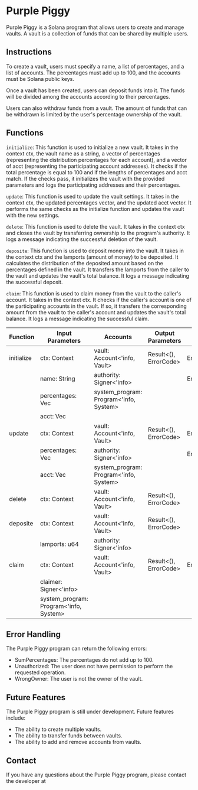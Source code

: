 

[logo]: https://github.com/berkayoztunc/purple-piggy/raw/master/tutorials/logo.png "Logo Title Text 2"

# Purple Piggy
Purple Piggy is a Solana program that allows users to create and manage vaults. A vault is a collection of funds that can be shared by multiple users.

## Instructions
To create a vault, users must specify a name, a list of percentages, and a list of accounts. The percentages must add up to 100, and the accounts must be Solana public keys.

Once a vault has been created, users can deposit funds into it. The funds will be divided among the accounts according to their percentages.

Users can also withdraw funds from a vault. The amount of funds that can be withdrawn is limited by the user's percentage ownership of the vault.

## Functions

```initialize```: This function is used to initialize a new vault. It takes in the context ctx, the vault name as a string, a vector of percentages (representing the distribution percentages for each account), and a vector of acct (representing the participating account addresses). It checks if the total percentage is equal to 100 and if the lengths of percentages and acct match. If the checks pass, it initializes the vault with the provided parameters and logs the participating addresses and their percentages.

```update```: This function is used to update the vault settings. It takes in the context ctx, the updated percentages vector, and the updated acct vector. It performs the same checks as the initialize function and updates the vault with the new settings.

```delete```: This function is used to delete the vault. It takes in the context ctx and closes the vault by transferring ownership to the program's authority. It logs a message indicating the successful deletion of the vault.

```deposite```: This function is used to deposit money into the vault. It takes in the context ctx and the lamports (amount of money) to be deposited. It calculates the distribution of the deposited amount based on the percentages defined in the vault. It transfers the lamports from the caller to the vault and updates the vault's total balance. It logs a message indicating the successful deposit.

```claim```: This function is used to claim money from the vault to the caller's account. It takes in the context ctx. It checks if the caller's account is one of the participating accounts in the vault. If so, it transfers the corresponding amount from the vault to the caller's account and updates the vault's total balance. It logs a message indicating the successful claim.

| Function    | Input Parameters                          | Accounts                                | Output Parameters              | Error Handling                |
|-------------|-------------------------------------------|-----------------------------------------|--------------------------------|-------------------------------|
| initialize  | ctx: Context<CreateVault>                  | vault: Account<'info, Vault>             | Result<(), ErrorCode>         | ErrorCode::Unauthorized      |
|             | name: String                              | authority: Signer<'info>                 |                                | ErrorCode::SumPercentages    |
|             | percentages: Vec<u64>                     | system_program: Program<'info, System>   |                                |                               |
|             | acct: Vec<Pubkey>                         |                                         |                                |                               |
| update      | ctx: Context<UpdateVault>                  | vault: Account<'info, Vault>             | Result<(), ErrorCode>         | ErrorCode::Unauthorized      |
|             | percentages: Vec<u64>                     | authority: Signer<'info>                 |                                | ErrorCode::SumPercentages    |
|             | acct: Vec<Pubkey>                         | system_program: Program<'info, System>   |                                |                               |
| delete      | ctx: Context<UpdateVault>                  | vault: Account<'info, Vault>             | Result<(), ErrorCode>         |                               |
| deposite    | ctx: Context<Deposite>                     | vault: Account<'info, Vault>             | Result<(), ErrorCode>         |                               |
|             | lamports: u64                              | authority: Signer<'info>                 |                                |                               |
| claim       | ctx: Context<ClaimVault>                   | vault: Account<'info, Vault>             | Result<(), ErrorCode>         | ErrorCode::Unauthorized      |
|                                                        | claimer: Signer<'info>                   |                                |                               |
|                                                        | system_program: Program<'info, System>   |                                |                               |


## Error Handling
The Purple Piggy program can return the following errors:

- SumPercentages: The percentages do not add up to 100.
- Unauthorized: The user does not have permission to perform the requested operation.
- WrongOwner: The user is not the owner of the vault.



## Future Features
The Purple Piggy program is still under development. Future features include:

- The ability to create multiple vaults.
- The ability to transfer funds between vaults.
- The ability to add and remove accounts from vaults.
## Contact
If you have any questions about the Purple Piggy program, please contact the developer at